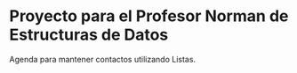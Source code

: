 # Proyecto para el Profesor Norman de Estructuras de Datos
Agenda para mantener contactos utilizando Listas.
